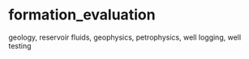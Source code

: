 # formation_evaluation
geology, reservoir fluids, geophysics, petrophysics, well logging, well testing
